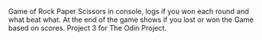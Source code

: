 Game of Rock Paper Scissors in console, logs if you won each round and what beat what. At the end of the game shows if you lost or won the Game based on scores.
Project 3 for The Odin Project.

